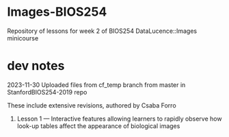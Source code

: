 # Images-BIOS254
Repository of lessons for week 2 of BIOS254 DataLucence::Images minicourse

# dev notes
2023-11-30  Uploaded files from cf_temp branch from master in StanfordBIOS254-2019 repo

These include extensive revisions, authored by Csaba Forro
1. Lesson 1 — Interactive features allowing learners to rapidly observe how look-up tables affect the appearance of biological images
